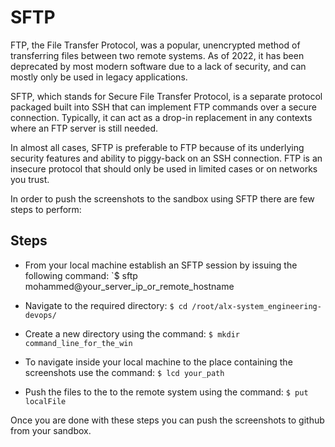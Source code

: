 # SFTP

FTP, the File Transfer Protocol, was a popular, unencrypted method of transferring files between two remote systems. As of 2022, it has been deprecated by most modern software due to a lack of security, and can mostly only be used in legacy applications.

SFTP, which stands for Secure File Transfer Protocol, is a separate protocol packaged built into SSH that can implement FTP commands over a secure connection. Typically, it can act as a drop-in replacement in any contexts where an FTP server is still needed.

In almost all cases, SFTP is preferable to FTP because of its underlying security features and ability to piggy-back on an SSH connection. FTP is an insecure protocol that should only be used in limited cases or on networks you trust.

In order to push the screenshots to the sandbox using SFTP there are few steps to perform:
## Steps

- From your local machine establish an SFTP session by issuing the following command:
`$ sftp mohammed@your_server_ip_or_remote_hostname
- Navigate to the required directory: 
`$ cd /root/alx-system_engineering-devops/`

- Create a new directory using the command:
`$ mkdir command_line_for_the_win`
- To navigate inside your local machine to the place containing the screenshots use the command:
`$ lcd your_path`
- Push the files to the to the remote system using the command:
`$ put localFile`

Once you are done with these steps you can push the screenshots to github from your sandbox.
